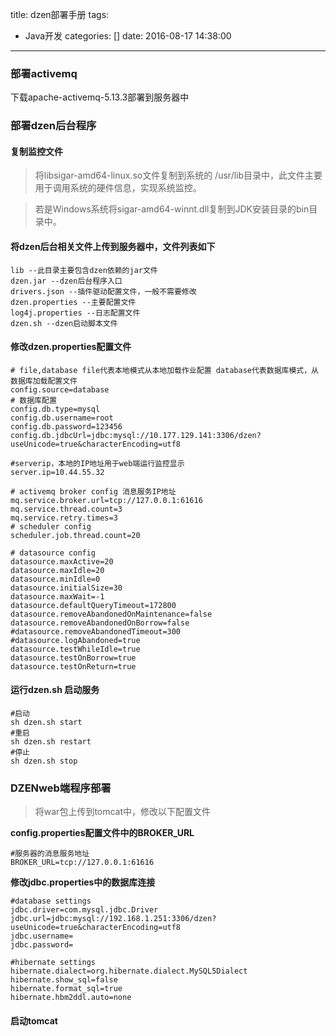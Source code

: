 title: dzen部署手册
tags:
 - Java开发
categories: []
date: 2016-08-17 14:38:00
---

### 部署activemq
下载apache-activemq-5.13.3部署到服务器中
### 部署dzen后台程序
#### 复制监控文件
> 将libsigar-amd64-linux.so文件复制到系统的 /usr/lib目录中，此文件主要用于调用系统的硬件信息，实现系统监控。

> 若是Windows系统将sigar-amd64-winnt.dll复制到JDK安装目录的bin目录中。 

#### 将dzen后台相关文件上传到服务器中，文件列表如下

```
lib --此目录主要包含dzen依赖的jar文件
dzen.jar --dzen后台程序入口
drivers.json --插件驱动配置文件，一般不需要修改
dzen.properties --主要配置文件
log4j.properties --日志配置文件
dzen.sh --dzen启动脚本文件
```
#### 修改dzen.properties配置文件
 
```
# file,database file代表本地模式从本地加载作业配置 database代表数据库模式，从数据库加载配置文件
config.source=database
# 数据库配置
config.db.type=mysql
config.db.username=root
config.db.password=123456
config.db.jdbcUrl=jdbc:mysql://10.177.129.141:3306/dzen?useUnicode=true&characterEncoding=utf8

#serverip，本地的IP地址用于web端运行监控显示
server.ip=10.44.55.32

# activemq broker config 消息服务IP地址
mq.service.broker.url=tcp://127.0.0.1:61616
mq.service.thread.count=3
mq.service.retry.times=3
# scheduler config
scheduler.job.thread.count=20

# datasource config
datasource.maxActive=20
datasource.maxIdle=20
datasource.minIdle=0
datasource.initialSize=30
datasource.maxWait=-1
datasource.defaultQueryTimeout=172800
datasource.removeAbandonedOnMaintenance=false
datasource.removeAbandonedOnBorrow=false
#datasource.removeAbandonedTimeout=300
#datasource.logAbandoned=true
datasource.testWhileIdle=true
datasource.testOnBorrow=true
datasource.testOnReturn=true
```
#### 运行dzen.sh 启动服务

```
#启动
sh dzen.sh start
#重启
sh dzen.sh restart
#停止
sh dzen.sh stop
```

### DZENweb端程序部署
> 将war包上传到tomcat中，修改以下配置文件

**config.properties配置文件中的BROKER_URL**

```
#服务器的消息服务地址
BROKER_URL=tcp://127.0.0.1:61616
```
**修改jdbc.properties中的数据库连接**

```
#database settings
jdbc.driver=com.mysql.jdbc.Driver
jdbc.url=jdbc:mysql://192.168.1.251:3306/dzen?useUnicode=true&characterEncoding=utf8
jdbc.username=
jdbc.password=

#hibernate settings
hibernate.dialect=org.hibernate.dialect.MySQL5Dialect
hibernate.show_sql=false
hibernate.format_sql=true
hibernate.hbm2ddl.auto=none
```
#### 启动tomcat